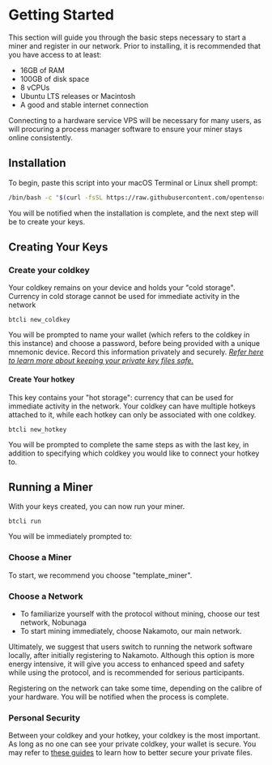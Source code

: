 # Getting Started

This section will guide you through the basic steps necessary to start a miner and register in our network. Prior to installing, it is recommended that you have access to at least:


- 16GB of RAM 
- 100GB of disk space
- 8 vCPUs 
- Ubuntu LTS releases or Macintosh 
- A good and stable internet connection 


Connecting to a hardware service VPS will be necessary for many users, as will procuring a process manager software to ensure your miner stays online consistently.


## Installation


To begin, paste this script into your macOS Terminal or Linux shell prompt:


```bash
/bin/bash -c "$(curl -fsSL https://raw.githubusercontent.com/opentensor/bittensor/master/scripts/install.sh)"
```


You will be notified when the installation is complete, and the next step will be to create your keys.


## Creating Your Keys



### Create your coldkey


Your coldkey remains on your device and holds your "cold storage". Currency in cold storage cannot be used for immediate activity in the network 


```
btcli new_coldkey
```


You will be prompted to name your wallet (which refers to the coldkey in this instance) and choose a password, before being provided with a unique mnemonic device. Record this information privately and securely. [*Refer here to learn more about keeping your private key files safe.*](#personal-security) 


#### Create Your hotkey


This key contains your "hot storage": currency that can be used for immediate activity in the network. Your coldkey can have multiple hotkeys attached to it,  while each hotkey can only be associated with one coldkey. 


```
btcli new_hotkey
```


You will be prompted to complete the same steps as with the last key, in addition to specifying which coldkey you would like to connect your hotkey to. 


## Running a Miner



With your keys created, you can now run your miner. 


```
btcli run
```


You will be immediately prompted to: 


### Choose a Miner


To start, we recommend you choose "template_miner". 



### Choose a Network


- To familiarize yourself with the protocol without mining, choose our test network, Nobunaga
- To start mining immediately, choose Nakamoto, our main network. 


Ultimately, we suggest that users switch to running the network software locally, after initially registering to Nakamoto. Although this option is more energy intensive, it will give you access to enhanced speed and safety while using the protocol, and is recommended for serious participants. 


Registering on the network can take some time, depending on the calibre of your hardware. You will be notified when the process is complete. 


### Personal Security
Between your coldkey and your hotkey, your coldkey is the most important. As long as no one can see your private coldkey, your wallet is secure. You may refer to [these guides](https://www.digitalocean.com/community/tutorials/ssh-essentials-working-with-ssh-servers-clients-and-keys) to learn how to better secure your private files.


